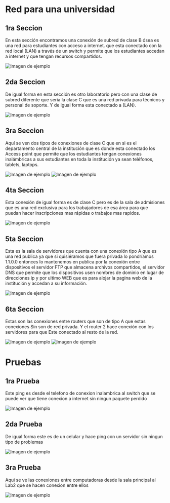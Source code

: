 # Red para una universidad

## 1ra Seccion

En esta sección encontramos una conexión de subred de clase B ósea es una red para estudiantes con acceso a internet. que esta conectado con la red local (LAN) a través de un switch y permite que los estudiantes accedan a internet y que tengan recursos compartidos.

![Imagen de ejemplo](imagen1.png)

## 2da Seccion

De igual forma en esta sección es otro laboratorio pero con una clase de subred diferente que seria la clase C que es una red privada para técnicos y personal de soporte. Y de igual forma esta conectado  a (LAN).

![Imagen de ejemplo](imagen2.png)

## 3ra Seccion

Aquí se ven dos tipos de conexiones de clase C que en si es el departamento central de la institución que es donde esta conectado los Access point que permite que los estudiantes tengan conexiones inalámbricas a sus estudiantes en toda la institución ya sean teléfonos, tablets, laptops.

![Imagen de ejemplo](imagen3.png)
![Imagen de ejemplo](imagen4.png)

## 4ta Seccion

Esta conexión de igual forma es de clase C pero es de la sala de admisiones que es una red exclusiva para los trabajadores de esa área para que puedan hacer inscripciones mas rápidas o trabajos mas rapidos.

![Imagen de ejemplo](imagen5.png)

## 5ta Seccion

Esta es la sala de servidores que cuenta con una conexión tipo A que es una red publica ya que si quisiéramos que fuera privada lo pondríamos  1.1.0.0 entonces lo mantenemos en publica por la conexión entre dispositivos el servidor FTP que almacena archivos compartidos, el servidor DNS que permite que los dispositivos usen nombres de dominio en lugar de direcciones ip y por ultimo WEB que es para alojar la pagina web de la institución y accedan a su información.

![Imagen de ejemplo](imagen6.png)

## 6ta Seccion

Estas son las conexiones entre routers que son de tipo A que estas conexiones
Sin son de red privada. Y el router 2 hace conexión con los servidores para que
Este conectado al resto de la red.


![Imagen de ejemplo](imagen7.png)
![Imagen de ejemplo](imagen8.png)

# Pruebas

## 1ra Prueba

Este ping es desde el telefono de conexion inalambrica al switch que se puede ver que tiene conexion a internet sin ningun paquete perdido

![Imagen de ejemplo](imagen9.jpeg)

## 2da Prueba

De igual forma este es de un celular y hace ping con un servidor sin ningun tipo de problemas

![Imagen de ejemplo](imagen10.jpeg)

## 3ra Prueba

Aqui se ve las conexiones entre computadoras desde la sala principal al Lab2 que se hacen conexion entre ellos

![Imagen de ejemplo](imagen11.jpeg)

